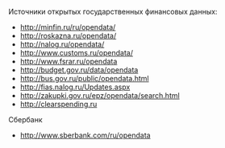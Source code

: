 Источники открытых государственных финансовых данных: 
- http://minfin.ru/ru/opendata/
- http://roskazna.ru/opendata/
- http://nalog.ru/opendata/
- http://www.customs.ru/opendata/
- http://www.fsrar.ru/opendata
- http://budget.gov.ru/data/opendata
- http://bus.gov.ru/public/opendata.html
- http://fias.nalog.ru/Updates.aspx
- http://zakupki.gov.ru/epz/opendata/search.html
- http://clearspending.ru

Сбербанк
- http://www.sberbank.com/ru/opendata
